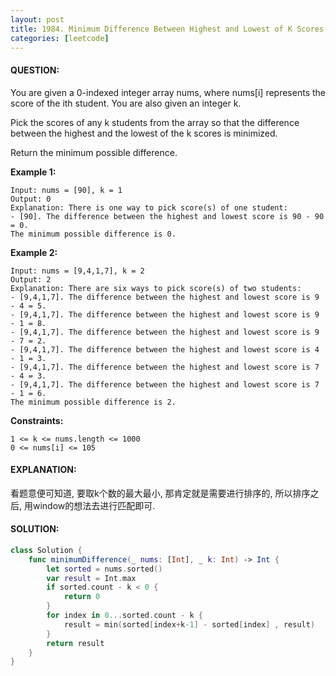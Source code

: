 ```yaml
---
layout: post
title: 1984. Minimum Difference Between Highest and Lowest of K Scores
categories: [leetcode]
---
```

#### QUESTION:
You are given a 0-indexed integer array nums, where nums[i] represents the score of the ith student. You are also given an integer k.

Pick the scores of any k students from the array so that the difference between the highest and the lowest of the k scores is minimized.

Return the minimum possible difference.

 

__Example 1:__
```
Input: nums = [90], k = 1
Output: 0
Explanation: There is one way to pick score(s) of one student:
- [90]. The difference between the highest and lowest score is 90 - 90 = 0.
The minimum possible difference is 0.
```
__Example 2:__
```
Input: nums = [9,4,1,7], k = 2
Output: 2
Explanation: There are six ways to pick score(s) of two students:
- [9,4,1,7]. The difference between the highest and lowest score is 9 - 4 = 5.
- [9,4,1,7]. The difference between the highest and lowest score is 9 - 1 = 8.
- [9,4,1,7]. The difference between the highest and lowest score is 9 - 7 = 2.
- [9,4,1,7]. The difference between the highest and lowest score is 4 - 1 = 3.
- [9,4,1,7]. The difference between the highest and lowest score is 7 - 4 = 3.
- [9,4,1,7]. The difference between the highest and lowest score is 7 - 1 = 6.
The minimum possible difference is 2.
 ```

__Constraints:__
```
1 <= k <= nums.length <= 1000
0 <= nums[i] <= 105
```
#### EXPLANATION:

看题意便可知道, 要取k个数的最大最小, 那肯定就是需要进行排序的, 所以排序之后, 用window的想法去进行匹配即可.

#### SOLUTION:
```swift
class Solution {
    func minimumDifference(_ nums: [Int], _ k: Int) -> Int {
        let sorted = nums.sorted()
        var result = Int.max
        if sorted.count - k < 0 {
            return 0
        }
        for index in 0...sorted.count - k {
            result = min(sorted[index+k-1] - sorted[index] , result)
        }
        return result
    }
}
```
